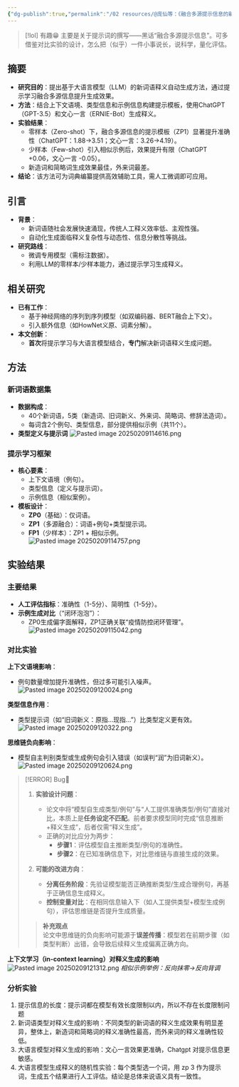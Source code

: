 ```yaml
---
{"dg-publish":true,"permalink":"/02 resources/@庞仙等：《融合多源提示信息的新词语释义自动生成》/","created":"2025-02-09T11:28:35.949+08:00","updated":"2025-03-02T19:29:29.961+08:00"}
---
```


> [!lol] 有趣😁
> 主要是关于提示词的撰写——黑话“融合多源提示信息”。可多借鉴对比实验的设计，怎么把（似乎）一件小事说长，说科学，量化评估。
  
## 摘要
- **研究目的**：提出基于大语言模型（LLM）的新词语释义自动生成方法，通过提示学习融合多源信息提升生成效果。
- **方法**：结合上下文语境、类型信息和示例信息构建提示模板，使用ChatGPT（GPT-3.5）和文心一言（ERNIE-Bot）生成释义。
- **实验结果**：
	- 零样本（Zero-shot）下，融合多源信息的提示模板（ZP1）显著提升准确性（ChatGPT：1.88→3.51；文心一言：3.26→4.19）。
	- 少样本（Few-shot）引入相似示例后，效果提升有限（ChatGPT +0.06，文心一言 -0.05）。
	- 新造词和简略词生成效果最佳，外来词最差。
- **结论**：该方法可为词典编纂提供高效辅助工具，需人工微调即可应用。

## 引言
- **背景**：
	- 新词语随社会发展快速涌现，传统人工释义效率低、主观性强。
	- 自动化生成面临释义复杂性与动态性、信息分散性等挑战。
- **研究路线**：
	- 微调专用模型（需标注数据）。
	- 利用LLM的零样本/少样本能力，通过提示学习生成释义。

## 相关研究
- **已有工作**：
	- 基于神经网络的序列到序列模型（如双编码器、BERT融合上下文）。
	- 引入额外信息（如HowNet义原、词素分解）。
- **本文创新**：
	- **首次**将提示学习与大语言模型结合，**专门**解决新词语释义生成问题。

## 方法
### 新词语数据集
- **数据构成**：
	- 40个新词语，5类（新造词、旧词新义、外来词、简略词、修辞法造词）。
	- 每词含2个例句、类型信息，部分提供相似示例（共11个）。
- **类型定义与提示词**
![Pasted image 20250209114616.png](/img/user/09%20settings/Z%20attachment/Pasted%20image%2020250209114616.png)

### 提示学习框架
- **核心要素**：
	- 上下文语境（例句）。
	- 类型信息（定义与提示词）。
	- 示例信息（相似案例）。
- **模板设计**：
	- **ZP0**（基础）：仅词语。
	- **ZP1**（多源融合）：词语+例句+类型提示词。
	- **FP1**（少样本）：ZP1 + 相似示例。
![Pasted image 20250209114757.png](/img/user/09%20settings/Z%20attachment/Pasted%20image%2020250209114757.png)

## 实验结果
### 主要结果
- **人工评估指标**：准确性（1-5分）、简明性（1-5分）。
- **示例生成对比**（“闭环泡泡”）：
  - ZP0生成偏字面解释，ZP1正确关联“疫情防控闭环管理”。
![Pasted image 20250209115042.png](/img/user/09%20settings/Z%20attachment/Pasted%20image%2020250209115042.png)

### 对比实验
**上下文语境影响**：
   - 例句数量增加提升准确性，但过多可能引入噪声。
![Pasted image 20250209120024.png](/img/user/09%20settings/Z%20attachment/Pasted%20image%2020250209120024.png)

**类型信息作用**：
   - 类型提示词（如“旧词新义：原指…现指…”）比类型定义更有效。
![Pasted image 20250209120322.png](/img/user/09%20settings/Z%20attachment/Pasted%20image%2020250209120322.png)

**思维链负向影响**：
   - 模型自主判别类型或生成例句会引入错误（如误判“润”为旧词新义）。
![Pasted image 20250209120624.png](/img/user/09%20settings/Z%20attachment/Pasted%20image%2020250209120624.png)

> [!ERROR] Bug🐞
> 1. **实验设计问题**：
>     - 论文中将“模型自生成类型/例句”与“人工提供准确类型/例句”直接对比，本质上是**任务设定不匹配**。前者要求模型同时完成“信息推断+释义生成”，后者仅需“释义生成”。
>     - 正确的对比应分为两步：
>       - **步骤1**：评估模型自主推断类型/例句的准确性。
>       - **步骤2**：在已知准确信息下，对比思维链与直接生成的效果。
>  
>  2. **可能的改进方向**：
>     - **分离任务阶段**：先验证模型能否正确推断类型/生成合理例句，再基于正确信息生成释义。
>     - **控制变量对比**：在相同信息输入下（如人工提供类型+模型生成例句），评估思维链是否提升生成质量。
>  
>  > **补充观点**  
>  > 论文中思维链的负向影响可能源于**误差传播**：模型若在前期步骤（如类型判断）出错，会导致后续释义生成偏离正确方向。

**上下文学习（in-context learning）对释义生成的影响**
![Pasted image 20250209121312.png](/img/user/09%20settings/Z%20attachment/Pasted%20image%2020250209121312.png)
*相似示例举例：反向抹零→反向背调*

### 分析实验
1. 提示信息的长度：提示词都在模型有效长度限制以内，所以不存在长度限制问题
2. 新词语类型对释义生成的影响：不同类型的新词语的释义生成效果有明显差异，整体上，新造词和简略词的释义准确性最高，而外来词的释义准确性较低。
3. 大语言模型对释义生成的影响：文心一言效果更准确，Chatgpt 对提示信息更敏感。
4. 大语言模型生成释义的随机性实验：每个类型选一个词，用 zp 3 作为提示词，生成五个结果进行人工评估。结论是总体来说语义具有一致性。

